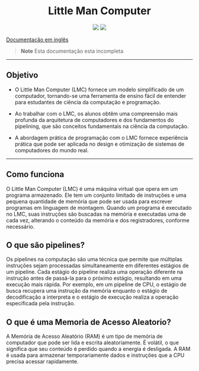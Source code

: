<h1 align="center"> Little Man Computer </h1>

<div align="center">
  <img src="https://img.shields.io/badge/Versão-0.65-303060"/>
  <img src="https://img.shields.io/badge/Status-Em%20Desenvolvimento-9cf"/>
 </div>

[Documentação em inglês](README.md)
> **Note**
> Esta documentação esta incompleta

---
## Objetivo

* O Little Man Computer (LMC) fornece um modelo simplificado de um computador, tornando-se uma ferramenta de ensino fácil de entender para estudantes de ciência da computação e programação.

* Ao trabalhar com o LMC, os alunos obtêm uma compreensão mais profunda da arquitetura de computadores e dos fundamentos do pipelining, que são conceitos fundamentais na ciência da computação.

* A abordagem prática de programação com o LMC fornece experiência prática que pode ser aplicada no design e otimização de sistemas de computadores do mundo real.


---
## Como funciona

O Little Man Computer (LMC) é uma máquina virtual que opera em um programa armazenado. Ele tem um conjunto limitado de instruções e uma pequena quantidade de memória que pode ser usada para escrever programas em linguagem de montagem. Quando um programa é executado no LMC, suas instruções são buscadas na memória e executadas uma de cada vez, alterando o conteúdo da memória e dos registradores, conforme necessário.


## O que são pipelines? 

Os pipelines na computação são uma técnica que permite que múltiplas instruções sejam processadas simultaneamente em diferentes estágios de um pipeline.
Cada estágio do pipeline realiza uma operação diferente na instrução antes de passá-la para o próximo estágio, resultando em uma execução mais rápida.
Por exemplo, em um pipeline de CPU, o estágio de busca recupera uma instrução da memória enquanto o estágio de decodificação a interpreta e o estágio de execução realiza a operação especificada pela instrução.

## O que é uma Memoria de Acesso Aleatorio?

A Memória de Acesso Aleatório (RAM) é um tipo de memória de computador que pode ser lida e escrita aleatoriamente. É volátil, o que significa que seu conteúdo é perdido quando a energia é desligada. A RAM é usada para armazenar temporariamente dados e instruções que a CPU precisa acessar rapidamente.
